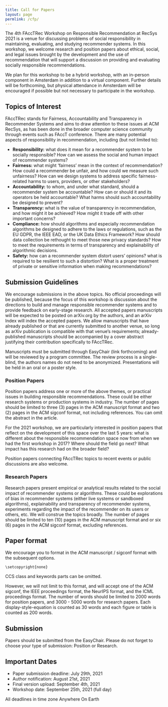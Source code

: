```yaml
---
title: Call for Papers
layout: page
permlink: /cfp/
---
```


The 4th FAccTRec Workshop on Responsible Recommendation at RecSys 2021 is a venue for discussing problems of social responsibility in maintaining, evaluating, and studying recommender systems. In this workshop, we welcome research and position papers about ethical, social, and legal issues brought by the development and the use of recommendation that will support a discussion on providing and evaluating socially responsible recommendations.

We plan for this workshop to be a hybrid workshop, with an in-person component in Amsterdam in addition to a virtual component. Further details will be forthcoming, but physical attendance in Amsterdam will be encouraged if possible but not necessary to participate in the workshop.

## Topics of Interest

FAccTRec stands for Fairness, Accountability and Transparency in Recommender Systems and aims to draw attention to these issues at ACM RecSys, as has been done in the broader computer science community through events such as FAccT conference. There are many potential aspects of responsibility in recommendation, including (but not limited to):

- **Responsibility:** what does it mean for a recommender system to be socially responsible? How can we assess the social and human impact of recommender systems?
- **Fairness:** what might ‘fairness’ mean in the context of recommendation? How could a recommender be unfair, and how could we measure such unfairness? How can we design systems to address specific fairness-related harms to users, providers, or other stakeholders?
- **Accountability:** to whom, and under what standard, should a recommender system be accountable? How can or should it and its operators be held accountable? What harms should such accountability be designed to prevent?
- **Transparency:** what is the value of transparency in recommendation, and how might it be achieved? How might it trade off with other important concerns?
- **Compliance:** how should algorithms and especially recommendation algorithms be designed to adhere to the laws or regulations, such as the EU GDPR, the IEEE EAD, or the UK Data Ethics Framework? How should data collection be rethought to meet those new privacy standards? How to meet the requirements in terms of transparency and explainability of algorithmic decisions.
- **Safety:** how can a recommender system distort users’ opinions? what is required to be resilient to such a distortion? What is a proper treatment of private or sensitive information when making recommendations?

## Submission Guidelines

We encourage submissions in the above topics. No official proceedings will be published, because the focus of this workshop is discussion about the directions to build and manage responsible recommender systems and to provide feedback on early-stage research. All accepted papers manuscripts will be expected to be posted on arXiv.org by the authors, and an arXiv Index will index the accepted papers. We allow manuscripts that have already published or that are currently submitted to another venue, so long as arXiv publication is compatible with that venue’s requirements; already-published manuscripts should be accompanied by a cover abstract justifying their contribution specifically to FAccTRec.

Manuscripts must be submitted through EasyChair (link forthcoming) and will be reviewed by a program committee. The review process is a single-blind, the authors names do not need to be anonymized. Presentations will be held in an oral or a poster style.

### Position Papers

Position papers address one or more of the above themes, or practical issues in building responsible recommendations. These could be either research systems or production systems in industry. The number of pages should be limited to three (3) pages in the ACM manuscript format and two (2) pages in the ACM sigconf format, not including references. You can omit the abstract in the article.

For the 2021 workshop, we are particularly interested in position papers that reflect on the development of this space over the last 5 years: what is different about the responsible recommendation space now from when we had the first workshop in 2017? Where should the field go next? What impact has this research had on the broader field?

Position papers connecting FAccTRec topics to recent events or public discussions are also welcome.

### Research Papers

Research papers present empirical or analytical results related to the social impact of recommender systems or algorithms. These could be explorations of bias in recommender systems (either live systems or sandboxed algorithms), explainability and transparency of recommender systems, experiments regarding the impact of the recommender on its users or others, etc. We will construe the topics broadly. The number of pages should be limited to ten (10) pages in the ACM manuscript format and or six (6) pages in the ACM sigconf format, excluding references.

## Paper format

We encourage you to format in the ACM manuscript / sigconf format with the subsequent options.

    \setcopyright{none}

CCS class and keywords parts can be omitted.

However, we will not limit to this format, and will accept one of the ACM sigconf, the IEEE proceedings format, the NeurIPS format, and the ICML proceedings format. The number of words should be limited to 2000 words for position papers, and 3000 - 5000 words for research papers. Each display-style-equation is counted as 30 words and each figure or table is counted as 200 words.

## Submission

Papers should be submitted from the EasyChair. Please do not forget to choose your type of submission: Position or Research.

## Important Dates

- Paper submission deadline: July 29th, 2021
- Author notification: August 21st, 2021
- Final version upload: September 4th, 2021
- Workshop date: September 25th, 2021 (full day)

All deadlines in time zone  Anywhere On Earth
